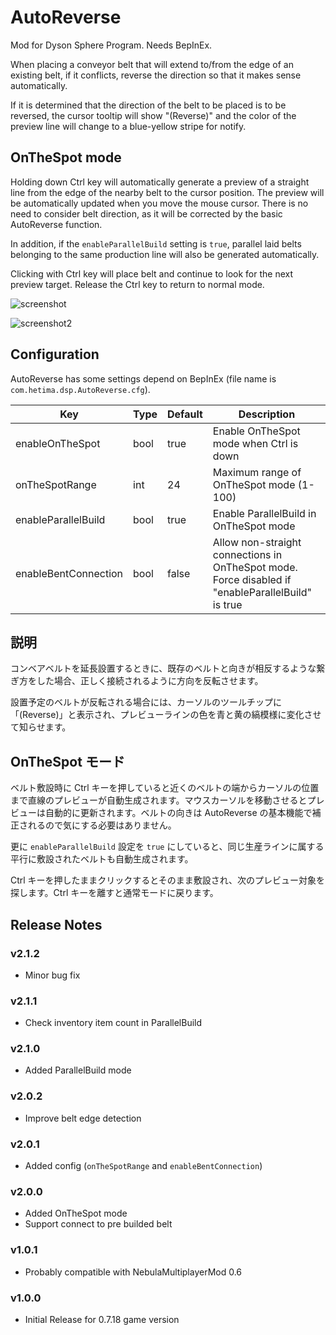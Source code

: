 # AutoReverse 

Mod for Dyson Sphere Program. Needs BepInEx.


When placing a conveyor belt that will extend to/from the edge of an existing belt, if it conflicts, reverse the direction so that it makes sense automatically.  

If it is determined that the direction of the belt to be placed is to be reversed, the cursor tooltip will show "(Reverse)" and the color of the preview line will change to a blue-yellow stripe for notify.

## OnTheSpot mode

Holding down Ctrl key will automatically generate a preview of a straight line from the edge of the nearby belt to the cursor position. The preview will be automatically updated when you move the mouse cursor. There is no need to consider belt direction, as it will be corrected by the basic AutoReverse function.

In addition, if the `enableParallelBuild` setting is `true`, parallel laid belts belonging to the same production line will also be generated automatically.

Clicking with Ctrl key will place belt and continue to look for the next preview target. Release the Ctrl key to return to normal mode.

![screenshot](https://raw.githubusercontent.com/hetima/DSP_AutoReverse/main/screen.gif)

![screenshot2](https://raw.githubusercontent.com/hetima/DSP_AutoReverse/main/screen2.gif)

## Configuration

AutoReverse has some settings depend on BepInEx (file name is `com.hetima.dsp.AutoReverse.cfg`).

|Key|Type|Default|Description|
|---|---|---|---|
|enableOnTheSpot|bool|true|Enable OnTheSpot mode when Ctrl is down|
|onTheSpotRange|int|24|Maximum range of OnTheSpot mode (1-100)|
|enableParallelBuild|bool|true|Enable ParallelBuild in OnTheSpot mode|
|enableBentConnection|bool|false|Allow non-straight connections in OnTheSpot mode. Force disabled if "enableParallelBuild" is true|

## 説明

コンベアベルトを延長設置するときに、既存のベルトと向きが相反するような繋ぎ方をした場合、正しく接続されるように方向を反転させます。  

設置予定のベルトが反転される場合には、カーソルのツールチップに「(Reverse)」と表示され、プレビューラインの色を青と黄の縞模様に変化させて知らせます。

## OnTheSpot モード

ベルト敷設時に Ctrl キーを押していると近くのベルトの端からカーソルの位置まで直線のプレビューが自動生成されます。マウスカーソルを移動させるとプレビューは自動的に更新されます。ベルトの向きは AutoReverse の基本機能で補正されるので気にする必要はありません。

更に `enableParallelBuild` 設定を `true` にしていると、同じ生産ラインに属する平行に敷設されたベルトも自動生成されます。

Ctrl キーを押したままクリックするとそのまま敷設され、次のプレビュー対象を探します。Ctrl キーを離すと通常モードに戻ります。


## Release Notes

### v2.1.2
- Minor bug fix

### v2.1.1
- Check inventory item count in ParallelBuild

### v2.1.0
- Added ParallelBuild mode

### v2.0.2
- Improve belt edge detection

### v2.0.1
- Added config (`onTheSpotRange` and `enableBentConnection`)

### v2.0.0

- Added OnTheSpot mode
- Support connect to pre builded belt

### v1.0.1

- Probably compatible with NebulaMultiplayerMod 0.6

### v1.0.0

- Initial Release for 0.7.18 game version

